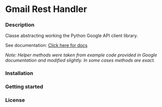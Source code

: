 # Gmail Rest Handler
### Description
Classe abstracting working the Python Google API client library.

See documentation: [Click here for docs](https://developers.google.com/gmail/api/quickstart/python)

_Note: Helper methods were taken from example code provided in Google documentation and modified
slightly. In some cases methods are exact._

### Installation

### Getting started

### License
